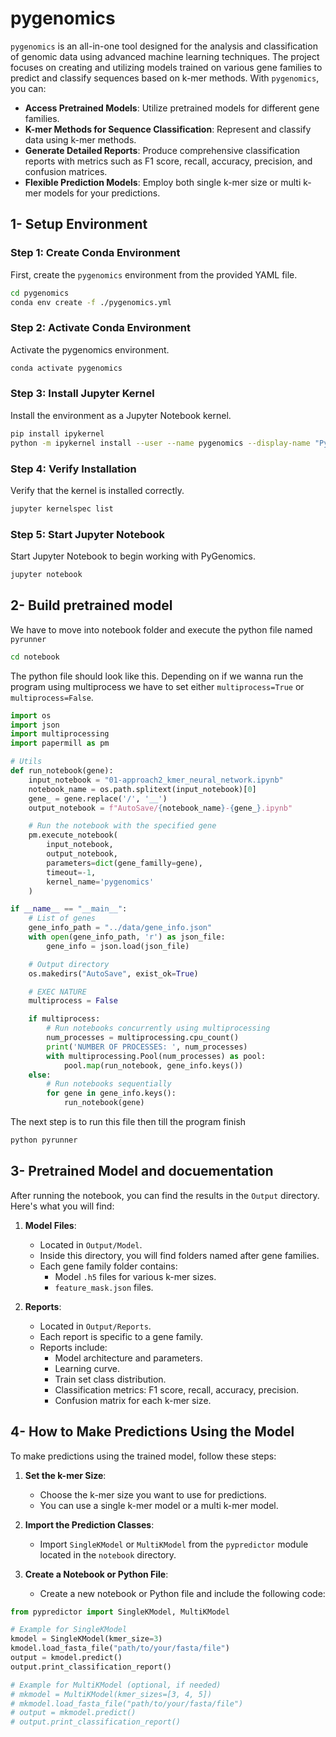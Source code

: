 # pygenomics
`pygenomics` is an all-in-one tool designed for the analysis and classification of genomic data using advanced machine learning techniques. The project focuses on creating and utilizing models trained on various gene families to predict and classify sequences based on k-mer methods. 
With `pygenomics`, you can:
- **Access Pretrained Models**: Utilize pretrained models for different gene families.
- **K-mer Methods for Sequence Classification**: Represent and classify data using k-mer methods.
- **Generate Detailed Reports**: Produce comprehensive classification reports with metrics such as F1 score, recall, accuracy, precision, and confusion matrices.
- **Flexible Prediction Models**: Employ both single k-mer size or multi k-mer models for your predictions.

## 1- Setup Environment

### Step 1: Create Conda Environment

First, create the `pygenomics` environment from the provided YAML file.

```bash
cd pygenomics
conda env create -f ./pygenomics.yml
```

### Step 2: Activate Conda Environment

Activate the pygenomics environment.

```bash
conda activate pygenomics
```

### Step 3: Install Jupyter Kernel

Install the environment as a Jupyter Notebook kernel.

```bash
pip install ipykernel
python -m ipykernel install --user --name pygenomics --display-name "PyGenomics"
```

### Step 4: Verify Installation

Verify that the kernel is installed correctly.

```bash
jupyter kernelspec list
```

### Step 5: Start Jupyter Notebook

Start Jupyter Notebook to begin working with PyGenomics.

```bash
jupyter notebook
```

## 2- Build pretrained model

We have to move into notebook folder and execute the python file named `pyrunner`

```bash
cd notebook
```

The python file should look like this. Depending on if we wanna run the program using multiprocess we have to set either `multiprocess=True` or `multiprocess=False`.

```python
import os
import json
import multiprocessing
import papermill as pm

# Utils
def run_notebook(gene):
    input_notebook = "01-approach2_kmer_neural_network.ipynb"
    notebook_name = os.path.splitext(input_notebook)[0]
    gene_ = gene.replace('/', '__')
    output_notebook = f"AutoSave/{notebook_name}-{gene_}.ipynb"

    # Run the notebook with the specified gene
    pm.execute_notebook(
        input_notebook,
        output_notebook,
        parameters=dict(gene_familly=gene),
        timeout=-1,
        kernel_name='pygenomics'
    )

if __name__ == "__main__":
    # List of genes 
    gene_info_path = "../data/gene_info.json"
    with open(gene_info_path, 'r') as json_file:
        gene_info = json.load(json_file)

    # Output directory
    os.makedirs("AutoSave", exist_ok=True)

    # EXEC NATURE
    multiprocess = False

    if multiprocess:
        # Run notebooks concurrently using multiprocessing
        num_processes = multiprocessing.cpu_count()
        print('NUMBER OF PROCESSES: ', num_processes)
        with multiprocessing.Pool(num_processes) as pool:
            pool.map(run_notebook, gene_info.keys())
    else:
        # Run notebooks sequentially
        for gene in gene_info.keys():
            run_notebook(gene)
```

The next step is to run this file then till the program finish

```bash
python pyrunner
```

## 3- Pretrained Model and docuementation

After running the notebook, you can find the results in the `Output` directory. Here's what you will find:

1. **Model Files**:
    - Located in `Output/Model`.
    - Inside this directory, you will find folders named after gene families.
    - Each gene family folder contains:
        - Model `.h5` files for various k-mer sizes.
        - `feature_mask.json` files.

2. **Reports**:
    - Located in `Output/Reports`.
    - Each report is specific to a gene family.
    - Reports include:
        - Model architecture and parameters.
        - Learning curve.
        - Train set class distribution.
        - Classification metrics: F1 score, recall, accuracy, precision.
        - Confusion matrix for each k-mer size.

## 4- How to Make Predictions Using the Model

To make predictions using the trained model, follow these steps:

1. **Set the k-mer Size**:
    - Choose the k-mer size you want to use for predictions.
    - You can use a single k-mer model or a multi k-mer model.

2. **Import the Prediction Classes**:
    - Import `SingleKModel` or `MultiKModel` from the `pypredictor` module located in the `notebook` directory.

3. **Create a Notebook or Python File**:
    - Create a new notebook or Python file and include the following code:

```python
from pypredictor import SingleKModel, MultiKModel

# Example for SingleKModel
kmodel = SingleKModel(kmer_size=3)
kmodel.load_fasta_file("path/to/your/fasta/file")
output = kmodel.predict()
output.print_classification_report()

# Example for MultiKModel (optional, if needed)
# mkmodel = MultiKModel(kmer_sizes=[3, 4, 5])
# mkmodel.load_fasta_file("path/to/your/fasta/file")
# output = mkmodel.predict()
# output.print_classification_report()
```